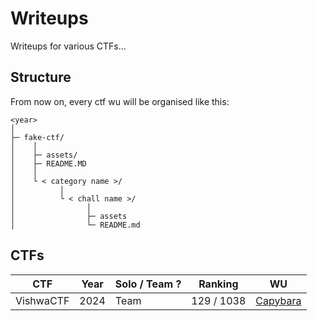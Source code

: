 # Writeups

Writeups for various CTFs...

## Structure

From now on, every ctf wu will be organised like this:

```shell
<year>
│
├─ fake-ctf/
│    │ 
│    ├─ assets/
│    ├─ README.MD
│    │ 
│    └ < category name >/
│          │
│          └ < chall name >/
│                │
│                ├─ assets
│                └─ README.md
```

## CTFs

CTF | Year | Solo / Team ? | Ranking | WU |
-- | -- | -- | -- | --
VishwaCTF | 2024 | Team | 129 / 1038 | [Capybara](2024/vishwactf/README.md)|


